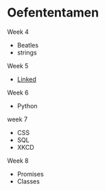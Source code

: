 # Oefententamen
Week 4  
  + Beatles
  + strings 
  
Week 5
  + <a href="https://github.com/maaker48/Oefententamen/blob/master/linked(1).c">Linked</a>  
  
Week 6  
  + Python  
  
week 7  
  + CSS
  + SQL
  + XKCD  
  
Week 8  
  + Promises
  + Classes
